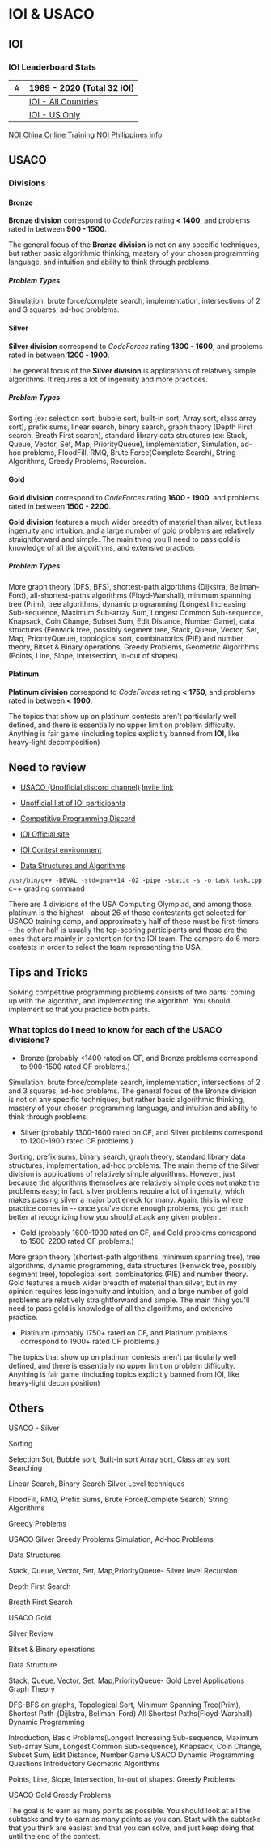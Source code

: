 # IOI & USACO

## IOI

### IOI Leaderboard Stats

| ☆   | 1989 - 2020 (Total 32 IOI)                                                     |
| --- | ------------------------------------------------------------------------------ |
|     | [IOI - All Countries](https://clist.by/resource/stats.ioinformatics.org/)      |
|     | [IOI - US Only](https://clist.by/resource/stats.ioinformatics.org/?country=US) |

[NOI China Online Training](http://www.noi.cn/xw/2020-07-07/715600.shtml)
[NOI Philippines info](https://noi.ph/prepare/)

## USACO

### Divisions

#### Bronze

**Bronze division** correspond to _CodeForces_ rating **< 1400**, and problems rated in between **900 - 1500**.

The general focus of the **Bronze division** is not on any specific techniques, but rather basic algorithmic thinking, mastery of your chosen programming language, and intuition and ability to think through problems.

##### Problem Types

Simulation, brute force/complete search, implementation, intersections of 2 and 3 squares, ad-hoc problems.

#### Silver

**Silver division** correspond to _CodeForces_ rating **1300 - 1600**, and problems rated in between **1200 - 1900**.

The general focus of the **Silver division** is applications of relatively simple algorithms. It requires a lot of ingenuity and more practices.

##### Problem Types

Sorting (ex: selection sort, bubble sort, built-in sort, Array sort, class array sort), prefix sums, linear search, binary search, graph theory (Depth First search, Breath First search), standard library data structures (ex: Stack, Queue, Vector, Set, Map, PriorityQueue), implementation, Simulation, ad-hoc problems, FloodFill, RMQ, Brute Force(Complete Search), String Algorithms, Greedy Problems, Recursion.

#### Gold

**Gold division** correspond to _CodeForces_ rating **1600 - 1900**, and problems rated in between **1500 - 2200**.

**Gold division** features a much wider breadth of material than silver, but less ingenuity and intuition, and a large number of gold problems are relatively straightforward and simple. The main thing you'll need to pass gold is knowledge of all the algorithms, and extensive practice.

##### Problem Types

More graph theory (DFS, BFS), shortest-path algorithms (Dijkstra, Bellman-Ford), all-shortest-paths algorithms (Floyd-Warshall), minimum spanning tree (Prim), tree algorithms, dynamic programming (Longest Increasing Sub-sequence, Maximum Sub-array Sum, Longest Common Sub-sequence, Knapsack, Coin Change, Subset Sum, Edit Distance, Number Game), data structures (Fenwick tree, possibly segment tree, Stack, Queue, Vector, Set, Map, PriorityQueue), topological sort, combinatorics (PIE) and number theory, Bitset & Binary operations, Greedy Problems, Geometric Algorithms (Points, Line, Slope, Intersection, In-out of shapes).

#### Platinum

**Platinum division** correspond to _CodeForces_ rating **< 1750**, and problems rated in between **< 1900**.

The topics that show up on platinum contests aren't particularly well defined, and there is essentially no upper limit on problem difficulty. Anything is fair game (including topics explicitly banned from **IOI**, like heavy-light decomposition)

## Need to review

- [USACO (Unofficial discord channel)](https://discord.com/channels/516125324711297024) [Invite link](https://discord.com/invite/bessMBe)

- [Unofficial list of IOI participants](https://kostka.dev/ioi/20/)

- [Competitive Programming Discord](https://discord.com/channels/326795829664808960/470335875562340382)

- [IOI Official site](https://ioinformatics.org/)

- [IOI Contest environment](https://ioi2019.az/en-content-26.html)

- [Data Structures and Algorithms](https://discuss.codechef.com/t/data-structures-and-algorithms/6599)

`/usr/bin/g++ -DEVAL -std=gnu++14 -O2 -pipe -static -s -o task task.cpp` c++ grading command

There are 4 divisions of the USA Computing Olympiad, and among those, platinum is the highest - about 26 of those contestants get selected for USACO training camp, and approximately half of these must be first-timers – the other half is usually the top-scoring participants and those are the ones that are mainly in contention for the IOI team. The campers do 6 more contests in order to select the team representing the USA.

## Tips and Tricks

Solving competitive programming problems consists of two parts: coming up with the algorithm, and implementing the algorithm. You should implement so that you practice both parts.

### What topics do I need to know for each of the USACO divisions?

- Bronze (probably <1400 rated on CF, and Bronze problems correspond to 900-1500 rated CF problems.)

Simulation, brute force/complete search, implementation, intersections of 2 and 3 squares, ad-hoc problems. The general focus of the Bronze division is not on any specific techniques, but rather basic algorithmic thinking, mastery of your chosen programming language, and intuition and ability to think through problems.

- Silver (probably 1300-1600 rated on CF, and Silver problems correspond to 1200-1900 rated CF problems.)

Sorting, prefix sums, binary search, graph theory, standard library data structures, implementation, ad-hoc problems. The main theme of the Silver division is applications of relatively simple algorithms. However, just because the algorithms themselves are relatively simple does not make the problems easy; in fact, silver problems require a lot of ingenuity, which makes passing silver a major bottleneck for many. Again, this is where practice comes in -- once you've done enough problems, you get much better at recognizing how you should attack any given problem.

- Gold (probably 1600-1900 rated on CF, and Gold problems correspond to 1500-2200 rated CF problems.)

More graph theory (shortest-path algorithms, minimum spanning tree), tree algorithms, dynamic programming, data structures (Fenwick tree, possibly segment tree), topological sort, combinatorics (PIE) and number theory. Gold features a much wider breadth of material than silver, but in my opinion requires less ingenuity and intuition, and a large number of gold problems are relatively straightforward and simple. The main thing you'll need to pass gold is knowledge of all the algorithms, and extensive practice.

- Platinum (probably 1750+ rated on CF, and Platinum problems correspond to 1900+ rated CF problems.)

The topics that show up on platinum contests aren't particularly well defined, and there is essentially no upper limit on problem difficulty. Anything is fair game (including topics explicitly banned from IOI, like heavy-light decomposition)

## Others

USACO - Silver

Sorting

Selection Sot, Bubble sort, Built-in sort
Array sort, Class array sort
Searching

Linear Search, Binary Search
Silver Level techniques

FloodFill, RMQ, Prefix Sums, Brute Force(Complete Search)
String Algorithms

Greedy Problems

USACO Silver Greedy Problems
Simulation, Ad-hoc Problems

Data Structures

Stack, Queue, Vector, Set, Map,PriorityQueue- Silver level
Recursion

Depth First Search

Breath First Search

USACO Gold

Silver Review

Bitset & Binary operations

Data Structure

Stack, Queue, Vector, Set, Map,PriorityQueue- Gold Level Applications
Graph Theory

DFS-BFS on graphs, Topological Sort, Minimum Spanning Tree(Prim), Shortest Path-(Dijkstra, Bellman-Ford) All Shortest Paths(Floyd-Warshall)
Dynamic Programming

Introduction, Basic Problems(Longest Increasing Sub-sequence, Maximum Sub-array Sum, Longest Common Sub-sequence),
Knapsack, Coin Change, Subset Sum,
Edit Distance, Number Game
USACO Dynamic Programming Questions
Introductory Geometric Algorithms

Points, Line, Slope, Intersection, In-out of shapes.
Greedy Problems

USACO Gold Greedy Problems

The goal is to earn as many points as possible. You should look at all the subtasks and try to earn as many points as you can. Start with the subtasks that you think are easiest and that you can solve, and just keep doing that until the end of the contest.
